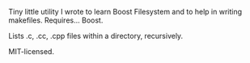 Tiny little utility I wrote to learn Boost Filesystem and to help in writing makefiles. Requires... Boost.

Lists .c, .cc, .cpp files within a directory, recursively. 

MIT-licensed.
